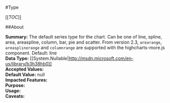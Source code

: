 #Type

[[_TOC_]]

##About

**Summary:**  The default series type for the chart. Can be one of line, spline, area, areaspline, column, bar, pie and scatter. From version 2.3, <code>arearange</code>, <code>areasplinerange</code> and <code>columnrange</code> are supported with the highcharts-more.js component. Default: line   
**Data Type:** [[System.Nullable|http://msdn.microsoft.com/en-us/library/b3h38hb0]]  
**Accepted Values:**   
**Default Value:** null  
**Impacted Features:**   
**Purpose:**   
**Usage:**   
**Caveats:**   

